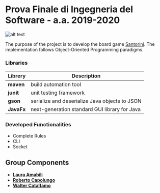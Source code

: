 # Prova Finale di Ingegneria del Software - a.a. 2019-2020
![alt text](https://cf.geekdo-images.com/imagepage/img/JSAOmYj34LmDeOTNTu6aHDMpcHg=/fit-in/900x600/filters:no_upscale()/pic3283110.png)

The purpose of the project is to develop the board game [Santorini](https://roxley.com/products/santorini/). The implementation follows Object-Oriented Programming paradigms.

### Libraries
|Librery|Description|
|---------------|-----------|
|__maven__|build automation tool|
|__junit__|unit testing framework|
|__gson__|serialize and deserialize Java objects to JSON|
|__JavaFx__|next-generation standard GUI library for Java|


### Developed Functionalities
- Complete Rules
- CLI
- Socket

## Group Components
- [__Laura Amabili__](https://github.com/LauraAmabili)
- [__Roberto Capolungo__](https://github.com/RCapolungo)
- [__Walter Catalfamo__](https://github.com/walter-catalfamo)
